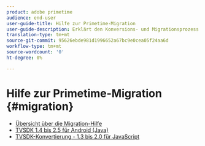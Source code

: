 ```yaml
---
product: adobe primetime
audience: end-user
user-guide-title: Hilfe zur Primetime-Migration
user-guide-description: Erklärt den Konversions- und Migrationsprozess zum Übergang von der vorhandenen Primetime TVSDK-Suite zur Suite der nächsten Generation.
translation-type: tm+mt
source-git-commit: 95626ebde981d1996652a67bc9e0cea05f24aa6d
workflow-type: tm+mt
source-wordcount: '0'
ht-degree: 0%

---
```



# Hilfe zur Primetime-Migration  {#migration}

+ [Übersicht über die Migration-Hilfe](home.md)
+ [TVSDK 1.4 bis 2.5 für Android (Java)](tvsdk-14-25-android.md)
+ [TVSDK-Konvertierung - 1.3 bis 2.0 für JavaScript](tvsdk-13-to-20-for-javascript.md)
